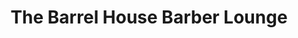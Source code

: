 ---
title: "The Barrel House Barber Lounge"
url: /kansas-city/the-barrel-house-barber-lounge/
shop: hairdresser
---
